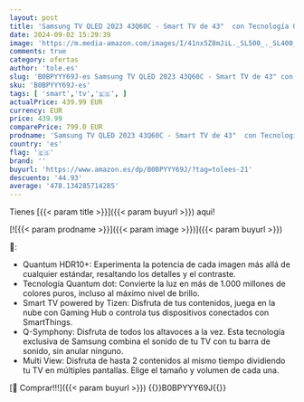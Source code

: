 ```yaml
---
layout: post
title: 'Samsung TV QLED 2023 43Q60C - Smart TV de 43"  con Tecnología Quantum dot  Quantum HDR10+  Smart TV powered by Tizen  Multi View y Q-Symphony'
date: 2024-09-02 15:29:39
image: 'https://m.media-amazon.com/images/I/41nx5Z8mJiL._SL500_._SL400_.jpg'
comments: true
category: ofertas
author: 'tole.es'
slug: 'B0BPYYY69J-es Samsung TV QLED 2023 43Q60C - Smart TV de 43" con...'
sku: 'B0BPYYY69J-es'
tags: [ 'smart','tv','🇪🇸', ]
actualPrice: 439.99 EUR
currency: EUR
price: 439.99
comparePrice: 799.0 EUR
prodname: 'Samsung TV QLED 2023 43Q60C - Smart TV de 43"  con Tecnología Quantum dot  Quantum HDR10+  Smart TV powered by Tizen  Multi View y Q-Symphony'
country: 'es'
flag: '🇪🇸'
brand: ''
buyurl: 'https://www.amazon.es/dp/B0BPYYY69J/?tag=tolees-21'
descuento: '44.93'
average: '478.134285714285'
---
```


Tienes [{{< param title >}}]({{< param buyurl >}}) aqui!

[![{{< param prodname >}}]({{< param image >}})]({{< param buyurl >}})

🔎:

- Quantum HDR10+: Experimenta la potencia de cada imagen más allá de cualquier estándar, resaltando los detalles y el contraste.
- Tecnología Quantum dot: Convierte la luz en más de 1.000 millones de colores puros, incluso al máximo nivel de brillo.
- Smart TV powered by Tizen: Disfruta de tus contenidos, juega en la nube con Gaming Hub o controla tus dispositivos conectados con SmartThings.
- Q-Symphony: Disfruta de todos los altavoces a la vez. Esta tecnología exclusiva de Samsung combina el sonido de tu TV con tu barra de sonido, sin anular ninguno.
- Multi View: Disfruta de hasta 2 contenidos al mismo tiempo dividiendo tu TV en múltiples pantallas. Elige el tamaño y volumen de cada una.

[🛒 Comprar!!!]({{< param buyurl >}})
{{<world>}}B0BPYYY69J{{</world>}}
